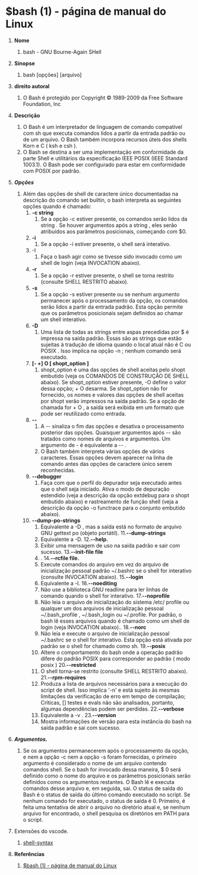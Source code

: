 # $bash (1) - página de manual do Linux

1. **Nome**
   1. bash - GNU Bourne-Again SHell
2. **Sinopse**
   1. bash [opções] [arquivo]
3. **direito autoral**
   1. O Bash é protegido por Copyright © 1989-2009 da Free Software Foundation, Inc
4. **Descrição**
   1. O Bash é um interpretador de linguagem de comando compatível com sh que executa comandos lidos a partir da entrada padrão ou de um arquivo. O Bash também incorpora recursos úteis dos shells Korn e C ( ksh e csh ).
   2. O Bash se destina a ser uma implementação em conformidade da parte Shell e utilitários da especificação IEEE POSIX (IEEE Standard 1003.1). O Bash pode ser configurado para estar em conformidade com POSIX por padrão.
5. ***Opções***
   1. Além das opções de shell de caractere único documentadas na descrição do comando set builtin, o bash interpreta as seguintes opções quando é chamado:
      1. **-c string**
         1. Se a opção -c estiver presente, os comandos serão lidos da string . Se houver argumentos após a string , eles serão atribuídos aos parâmetros posicionais, começando com $0.
      2. **-i**
         1. Se a opção -i estiver presente, o shell será interativo.
      3. -I
         1. Faça o bash agir como se tivesse sido invocado como um shell de login (veja INVOCATION abaixo).
      4. **-r**
         1. Se a opção -r estiver presente, o shell se torna restrito (consulte SHELL RESTRITO abaixo).
      5. **-s**
         1. Se a opção -s estiver presente ou se nenhum argumento permanecer após o processamento da opção, os comandos serão lidos a partir da entrada padrão. Esta opção permite que os parâmetros posicionais sejam definidos ao chamar um shell interativo.
      6. **-D**
         1. Uma lista de todas as strings entre aspas precedidas por $ é impressa na saída padrão. Essas são as strings que estão sujeitas à tradução de idioma quando o local atual não é C ou POSIX . Isso implica na opção -n ; nenhum comando será executado.
      7. **[- +] O [ shopt_option ]**
         1. shopt_option é uma das opções de shell aceitas pelo shopt embutido (veja os COMANDOS DE CONSTRUÇÃO DE SHELL abaixo). Se shopt_option estiver presente, -O define o valor dessa opção; + O desarma. Se shopt_option não for fornecido, os nomes e valores das opções de shell aceitas por shopt serão impressos na saída padrão. Se a opção de chamada for + O , a saída será exibida em um formato que pode ser reutilizado como entrada.
      8. **--**
         1. A -- sinaliza o fim das opções e desativa o processamento posterior das opções. Quaisquer argumentos após -- são tratados como nomes de arquivos e argumentos. Um argumento de - é equivalente a -- .
         2. O Bash também interpreta várias opções de vários caracteres. Essas opções devem aparecer na linha de comando antes das opções de caractere único serem reconhecidas.
      9. **--debugger**
         1. Faça com que o perfil do depurador seja executado antes que o shell seja iniciado. Ativa o modo de depuração estendido (veja a descrição da opção extdebug para o shopt embutido abaixo) e rastreamento de função shell (veja a descrição da opção -o functrace para o conjunto embutido abaixo).
      10. **--dump-po-strings**
          1. Equivalente a -D , mas a saída está no formato de arquivo GNU gettext po (objeto portátil).
      11.**--dump-strings**
          1. Equivalente a -D.
      12.**--help.**
          1. Exibir uma mensagem de uso na saída padrão e sair com sucesso.
      13.**--init-file file**
          1. .
      14.**--rcfile file.**
          1. Execute comandos do arquivo em vez do arquivo de inicialização pessoal padrão ~/.bashrc se o shell for interativo (consulte INVOCATION abaixo).
      15.**--login**
          1. Equivalente a -l.
      16.**--noediting**
          1. Não use a biblioteca GNU readline para ler linhas de comando quando o shell for interativo.
      17.**--noprofile**
          1. Não leia o arquivo de inicialização do sistema /etc/ profile ou qualquer um dos arquivos de inicialização pessoal ~/.bash_profile , ~/.bash_login ou ~/.profile. Por padrão, o bash lê esses arquivos quando é chamado como um shell de login (veja INVOCATION abaixo)..
      18.**--norc**
          1. Não leia e execute o arquivo de inicialização pessoal ~/.bashrc se o shell for interativo. Esta opção está ativada por padrão se o shell for chamado como sh.
      19.**--posix**
          1. Altere o comportamento do bash onde a operação padrão difere do padrão POSIX para corresponder ao padrão ( modo posix )
      20.**--restricted**
          1. O shell torna-se restrito (consulte SHELL RESTRITO abaixo).
      21.**--rpm-requires**
          1. Produza a lista de arquivos necessários para a execução do script de shell. Isso implica '-n' e está sujeito às mesmas limitações da verificação de erro em tempo de compilação; Críticas, [] testes e evals não são analisados, portanto, algumas dependências podem ser perdidas.
      22.**--verbose**
          1. Equivalente a -v .
      23.**--version**
          1. Mostra informações de versão para esta instância do bash na saída padrão e sai com sucesso.

6. ***Argumentos.***
   1. Se os argumentos permanecerem após o processamento da opção, e nem a opção -c nem a opção -s foram fornecidas, o primeiro argumento é considerado o nome de um arquivo contendo comandos shell. Se o bash for invocado dessa maneira, $ 0 será definido como o nome do arquivo e os parâmetros posicionais serão definidos como os argumentos restantes. O Bash lê e executa comandos desse arquivo e, em seguida, sai. O status de saída do Bash é o status de saída do último comando executado no script. Se nenhum comando for executado, o status de saída é 0. Primeiro, é feita uma tentativa de abrir o arquivo no diretório atual e, se nenhum arquivo for encontrado, o shell pesquisa os diretórios em PATH para o script.
7. Extensões do vscode.
   1. [shell-syntax](https://marketplace.visualstudio.com/items?itemName=bmalehorn.shell-syntax)

8. **Referências**
   1. [$bash (1) - página de manual do Linux](https://linux.die.net/man/1/bash)